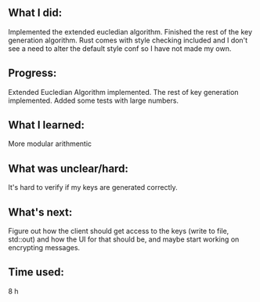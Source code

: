 ## What I did:
Implemented the extended eucledian algorithm. Finished the rest of the key generation algorithm. Rust comes with style checking included and I don't see a need to alter the default style conf so I have not made my own.

## Progress:
Extended Eucledian Algorithm implemented. The rest of key generation implemented.
Added some tests with large numbers.

## What I learned:
More modular arithmentic

## What was unclear/hard:
It's hard to verify if my keys are generated correctly.

## What's next:
Figure out how the client should get access to the keys (write to file, std::out) and how the UI for that should be, and maybe start working on encrypting messages.

## Time used: 
8 h

